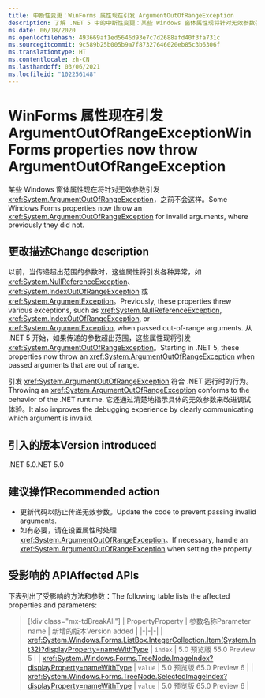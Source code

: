 ```yaml
---
title: 中断性变更：WinForms 属性现在引发 ArgumentOutOfRangeException
description: 了解 .NET 5 中的中断性变更：某些 Windows 窗体属性现将针对无效参数引发 ArgumentOutOfRangeException。
ms.date: 06/18/2020
ms.openlocfilehash: 493669af1ed5646d93e7c7d2688afd40f3fa731c
ms.sourcegitcommit: 9c589b25b005b9a7f87327646020eb85c3b6306f
ms.translationtype: HT
ms.contentlocale: zh-CN
ms.lasthandoff: 03/06/2021
ms.locfileid: "102256148"
---
```

# <a name="winforms-properties-now-throw-argumentoutofrangeexception"></a><span data-ttu-id="fa651-103">WinForms 属性现在引发 ArgumentOutOfRangeException</span><span class="sxs-lookup"><span data-stu-id="fa651-103">WinForms properties now throw ArgumentOutOfRangeException</span></span>

<span data-ttu-id="fa651-104">某些 Windows 窗体属性现在将针对无效参数引发 <xref:System.ArgumentOutOfRangeException>，之前不会这样。</span><span class="sxs-lookup"><span data-stu-id="fa651-104">Some Windows Forms properties now throw an <xref:System.ArgumentOutOfRangeException> for invalid arguments, where previously they did not.</span></span>

## <a name="change-description"></a><span data-ttu-id="fa651-105">更改描述</span><span class="sxs-lookup"><span data-stu-id="fa651-105">Change description</span></span>

<span data-ttu-id="fa651-106">以前，当传递超出范围的参数时，这些属性将引发各种异常，如 <xref:System.NullReferenceException>、<xref:System.IndexOutOfRangeException> 或 <xref:System.ArgumentException>。</span><span class="sxs-lookup"><span data-stu-id="fa651-106">Previously, these properties threw various exceptions, such as <xref:System.NullReferenceException>, <xref:System.IndexOutOfRangeException>, or <xref:System.ArgumentException>, when passed out-of-range arguments.</span></span> <span data-ttu-id="fa651-107">从 .NET 5 开始，如果传递的参数超出范围，这些属性现将引发 <xref:System.ArgumentOutOfRangeException>。</span><span class="sxs-lookup"><span data-stu-id="fa651-107">Starting in .NET 5, these properties now throw an <xref:System.ArgumentOutOfRangeException> when passed arguments that are out of range.</span></span>

<span data-ttu-id="fa651-108">引发 <xref:System.ArgumentOutOfRangeException> 符合 .NET 运行时的行为。</span><span class="sxs-lookup"><span data-stu-id="fa651-108">Throwing an <xref:System.ArgumentOutOfRangeException> conforms to the behavior of the .NET runtime.</span></span> <span data-ttu-id="fa651-109">它还通过清楚地指示具体的无效参数来改进调试体验。</span><span class="sxs-lookup"><span data-stu-id="fa651-109">It also improves the debugging experience by clearly communicating which argument is invalid.</span></span>

## <a name="version-introduced"></a><span data-ttu-id="fa651-110">引入的版本</span><span class="sxs-lookup"><span data-stu-id="fa651-110">Version introduced</span></span>

<span data-ttu-id="fa651-111">.NET 5.0</span><span class="sxs-lookup"><span data-stu-id="fa651-111">.NET 5.0</span></span>

## <a name="recommended-action"></a><span data-ttu-id="fa651-112">建议操作</span><span class="sxs-lookup"><span data-stu-id="fa651-112">Recommended action</span></span>

- <span data-ttu-id="fa651-113">更新代码以防止传递无效参数。</span><span class="sxs-lookup"><span data-stu-id="fa651-113">Update the code to prevent passing invalid arguments.</span></span>
- <span data-ttu-id="fa651-114">如有必要，请在设置属性时处理 <xref:System.ArgumentOutOfRangeException>。</span><span class="sxs-lookup"><span data-stu-id="fa651-114">If necessary, handle an <xref:System.ArgumentOutOfRangeException> when setting the property.</span></span>

## <a name="affected-apis"></a><span data-ttu-id="fa651-115">受影响的 API</span><span class="sxs-lookup"><span data-stu-id="fa651-115">Affected APIs</span></span>

<span data-ttu-id="fa651-116">下表列出了受影响的方法和参数：</span><span class="sxs-lookup"><span data-stu-id="fa651-116">The following table lists the affected properties and parameters:</span></span>

> [!div class="mx-tdBreakAll"]
> | <span data-ttu-id="fa651-117">Property</span><span class="sxs-lookup"><span data-stu-id="fa651-117">Property</span></span> | <span data-ttu-id="fa651-118">参数名称</span><span class="sxs-lookup"><span data-stu-id="fa651-118">Parameter name</span></span> | <span data-ttu-id="fa651-119">新增的版本</span><span class="sxs-lookup"><span data-stu-id="fa651-119">Version added</span></span> |
> |-|-|-|
> | <xref:System.Windows.Forms.ListBox.IntegerCollection.Item(System.Int32)?displayProperty=nameWithType> | `index` | <span data-ttu-id="fa651-120">5.0 预览版 5</span><span class="sxs-lookup"><span data-stu-id="fa651-120">5.0 Preview 5</span></span> |
> | <xref:System.Windows.Forms.TreeNode.ImageIndex?displayProperty=nameWithType> | `value` | <span data-ttu-id="fa651-121">5.0 预览版 6</span><span class="sxs-lookup"><span data-stu-id="fa651-121">5.0 Preview 6</span></span> |
> | <xref:System.Windows.Forms.TreeNode.SelectedImageIndex?displayProperty=nameWithType> | `value` | <span data-ttu-id="fa651-122">5.0 预览版 6</span><span class="sxs-lookup"><span data-stu-id="fa651-122">5.0 Preview 6</span></span> |

<!--

### Affected APIs

- `P:System.Windows.Forms.ListBox.IntegerCollection.Item(System.Int32)`
- `P:System.Windows.Forms.TreeNode.ImageIndex`
- `P:System.Windows.Forms.TreeNode.SelectedImageIndex`

### Category

Windows Forms

-->
